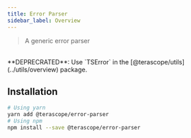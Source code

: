 ```yaml
---
title: Error Parser
sidebar_label: Overview
---
```


> A generic error parser

<br>
**DEPRECRATED**: Use `TSError` in the [@terascope/utils](../utils/overview) package.

## Installation

```sh
# Using yarn
yarn add @terascope/error-parser
# Using npm
npm install --save @terascope/error-parser
```
